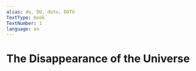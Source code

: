 ```yaml
---
alias: du, DU, dotu, DOTU
TextType: book
TextNumber: 1
language: en
---
```

# The Disappearance of the Universe